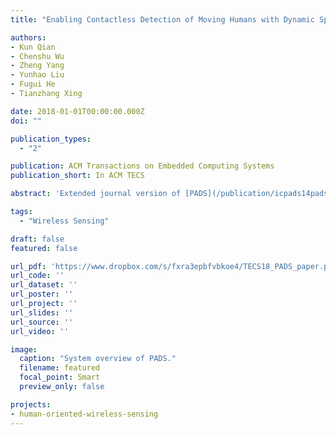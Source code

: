 ```yaml
---
title: "Enabling Contactless Detection of Moving Humans with Dynamic Speeds Using CSI"

authors:
- Kun Qian
- Chenshu Wu
- Zheng Yang
- Yunhao Liu
- Fugui He
- Tianzhang Xing

date: 2018-01-01T00:00:00.000Z
doi: ""

publication_types:
  - "2"

publication: ACM Transactions on Embedded Computing Systems
publication_short: In ACM TECS

abstract: 'Extended journal version of [PADS](/publication/icpads14pads/).'

tags:
  - "Wireless Sensing"

draft: false
featured: false

url_pdf: 'https://www.dropbox.com/s/fxra3epbfvbkoe4/TECS18_PADS_paper.pdf?dl=0'
url_code: ''
url_dataset: ''
url_poster: ''
url_project: ''
url_slides: ''
url_source: ''
url_video: ''

image:
  caption: "System overview of PADS."
  filename: featured
  focal_point: Smart
  preview_only: false

projects:
- human-oriented-wireless-sensing
---
```

